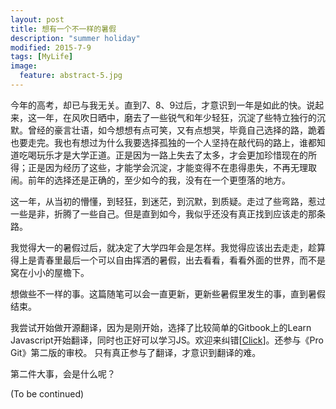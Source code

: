 ```yaml
---
layout: post
title: 想有一个不一样的暑假
description: "summer holiday"
modified: 2015-7-9
tags: [MyLife]
image:
  feature: abstract-5.jpg
---
```


今年的高考，却已与我无关。直到7、8、9过后，才意识到一年是如此的快。说起来，这一年，在风吹日晒中，磨去了一些锐气和年少轻狂，沉淀了些特立独行的沉默。曾经的豪言壮语，如今想想有点可笑，又有点想哭，毕竟自己选择的路，跪着也要走完。我也有想过为什么我要选择孤独的一个人坚持在敲代码的路上，谁都知道吃喝玩乐才是大学正道。正是因为一路上失去了太多，才会更加珍惜现在的所得；正是因为经历了这些，才能学会沉淀，才能变得不在患得患失，不再无理取闹。前年的选择还是正确的，至少如今的我，没有在一个更堕落的地方。

这一年，从当初的懵懂，到轻狂，到迷茫，到沉默，到质疑。走过了些弯路，惹过一些是非，折腾了一些自己。但是直到如今，我似乎还没有真正找到应该走的那条路。

我觉得大一的暑假过后，就决定了大学四年会是怎样。我觉得应该出去走走，趁算得上是青春里最后一个可以自由挥洒的暑假，出去看看，看看外面的世界，而不是窝在小小的屋檐下。

想做些不一样的事。这篇随笔可以会一直更新，更新些暑假里发生的事，直到暑假结束。

我尝试开始做开源翻译，因为是刚开始，选择了比较简单的Gitbook上的Learn Javascript开始翻译，同时也正好可以学习JS。欢迎来纠错[[Click](https://www.gitbook.com/book/xinqiu/learn-javascript-cn/details)]。还参与《Pro Git》第二版的审校。
只有真正参与了翻译，才意识到翻译的难。

第二件大事，会是什么呢？

(To be continued)